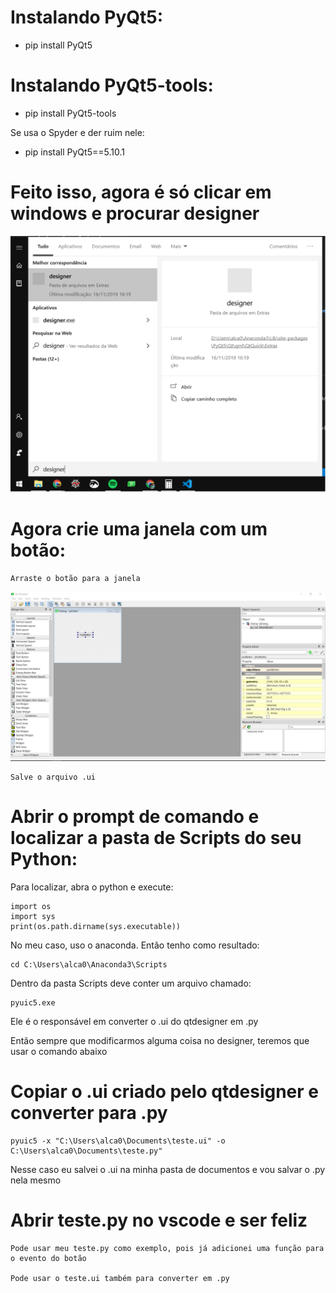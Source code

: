 # Instalando PyQt5:

-   pip install PyQt5


# Instalando PyQt5-tools:

-   pip install PyQt5-tools

Se usa o Spyder e der ruim nele:

-   pip install PyQt5==5.10.1


# Feito isso, agora é só clicar em windows e procurar designer
<a href=""><img src="find_designer.png" title="designer" alt="designer"></a>

<!-- [![designer](find_designer.png]() -->


# Agora crie uma janela com um botão:

    Arraste o botão para a janela

<a href=""><img src="pyqt_screen_1.png" title="pyqt_screen1" alt="pyqt_screen1"></a>

<!-- [![pyqt_screen1](pyqt_screen_1.png]() -->

    Salve o arquivo .ui


# Abrir o prompt de comando e localizar a pasta de Scripts do seu Python:

Para localizar, abra o python e execute:

    import os
    import sys
    print(os.path.dirname(sys.executable))

No meu caso, uso o anaconda. Então tenho como resultado:

    cd C:\Users\alca0\Anaconda3\Scripts

Dentro da pasta Scripts deve conter um arquivo chamado:
    
    pyuic5.exe
    
Ele é o responsável em converter o .ui do qtdesigner em .py

Então sempre que modificarmos alguma coisa no designer, teremos que usar o comando abaixo

# Copiar o .ui criado pelo qtdesigner e converter para .py

    pyuic5 -x "C:\Users\alca0\Documents\teste.ui" -o C:\Users\alca0\Documents\teste.py"

Nesse caso eu salvei o .ui na minha pasta de documentos e vou salvar o .py nela mesmo

# Abrir teste.py no vscode e ser feliz

    Pode usar meu teste.py como exemplo, pois já adicionei uma função para o evento do botão
    
    Pode usar o teste.ui também para converter em .py
